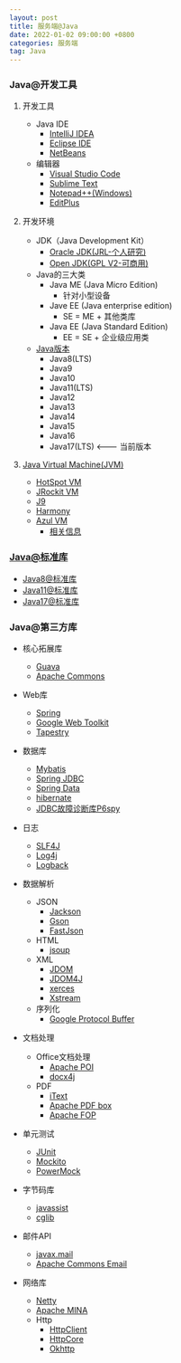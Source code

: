 ```yaml
---
layout: post
title: 服务端@Java
date: 2022-01-02 09:00:00 +0800
categories: 服务端
tag: Java
---
```



### Java@开发工具

1. 开发工具
	- Java IDE
		- [IntelliJ IDEA](https://www.jetbrains.com/idea/)
		- [Eclipse IDE](https://www.eclipse.org/downloads/)
		- [NetBeans](https://netbeans.org/)
	- 编辑器
		- [Visual Studio Code](https://code.visualstudio.com/)
		- [Sublime Text](http://www.sublimetext.com/)
		- [Notepad++(Windows)](https://notepad-plus-plus.org/)
		- [EditPlus](https://www.editplus.com/)

2. 开发环境
	- JDK（Java Development Kit）
		- [Oracle JDK(JRL-个人研究)](www.oracle.com)
		- [Open JDK(GPL V2-可商用)](http://openjdk.java.net/)
	- Java的三大类
		- Java ME (Java Micro Edition)
			- 针对小型设备
		- Jave EE (Java enterprise edition)
			- SE = ME + 其他类库
		- Java EE (Java Standard Edition)
			- EE = SE + 企业级应用类
	- [Java版本](https://www.java.com/en/download/help/release_changes.html)
		- Java8(LTS)
		- Java9
		- Java10
		- Java11(LTS)
		- Java12
		- Java13
		- Java14
		- Java15
		- Java16 
		- Java17(LTS) <--- 当前版本

3. [Java Virtual Machine(JVM)](https://docs.oracle.com/javase/specs/index.html)
	- [HotSpot VM](https://www.oracle.com/java/technologies/javase/vmoptions-jsp.html)
	- [JRockit VM](https://www.oracle.com/middleware/technologies/jrockit/jrockit-mission-control.html)
	- [J9](https://www.ibm.com/docs/en/sdk-java-technology/7?topic=i-j9-virtual-machine-jvm-2)
	- [Harmony](https://harmony.apache.org/)
	- [Azul VM](https://www.azul.com/)
		- [相关信息](https://www.zhihu.com/question/24938498?sort=created)

### [Java@标准库](https://docs.oracle.com/en/java/javase/index.html)
- [Java8@标准库](https://docs.oracle.com/javase/8/)
- [Java11@标准库](https://docs.oracle.com/en/java/javase/11/core/java-core-libraries1.html)
- [Java17@标准库](https://docs.oracle.com/en/java/javase/17/core/java-core-libraries1.html)

### Java@第三方库
- 核心拓展库
	- [Guava](https://github.com/google/guava)
	- [Apache Commons](https://github.com/apache/commons-lang)

- Web库
	- [Spring](https://github.com/spring-projects/spring-framework)
	- [Google Web Toolkit](http://www.gwtproject.org/)
	- [Tapestry](https://tapestry.apache.org/)
- 数据库
	- [Mybatis](http://www.mybatis.org/mybatis-3/)
	- [Spring JDBC](https://spring.io/projects/spring-framework)
	- [Spring Data](https://spring.io/projects/spring-data)
	- [hibernate](http://hibernate.org/)
	- [JDBC故障诊断库P6spy](https://github.com/p6spy/p6spy)
		
- 日志
	- [SLF4J](https://www.slf4j.org/)
	- [Log4j](http://logging.apache.org/log4j/2.x/)
	- [Logback](http://logback.qos.ch/)
- 数据解析
	- JSON
		- [Jackson](https://github.com/FasterXML/jackson)
		- [Gson](https://github.com/google/gson)
		- [FastJson](https://github.com/alibaba/fastjson)
	- HTML
		- [jsoup](https://jsoup.org/)
	- XML
		- [JDOM](https://github.com/hunterhacker/jdom)
		- [JDOM4J](https://github.com/dom4j/dom4j)
		- [xerces](http://xerces.apache.org/xerces-j/)
		- [Xstream](http://x-stream.github.io/download.html)
	- 序列化
		- [Google Protocol Buffer](https://github.com/protocolbuffers/protobuf/tree/master/java)
- 文档处理
	- Office文档处理
		- [Apache POI](https://github.com/junit-team/junit4)
		- [docx4j](https://github.com/plutext/docx4j)
	- PDF
		- [iText](https://itextpdf.com/en)
		- [Apache PDF box](https://pdfbox.apache.org/)
		- [Apache FOP](https://xmlgraphics.apache.org/fop/)
- 单元测试
	- [JUnit](https://github.com/junit-team/junit4)
	- [Mockito](https://github.com/mockito/mockito)
	- [PowerMock](https://github.com/powermock/powermock)
- 字节码库
	- [javassist](http://www.javassist.org/)
	- [cglib](https://github.com/cglib/cglib)
- 邮件API
	- [javax.mail]()
	- [Apache Commons Email](https://commons.apache.org/proper/commons-email/download_email.cgi)

- 网络库 
	- [Netty](https://netty.io/)
	- [Apache MINA](https://mina.apache.org/)
	- Http
		- [HttpClient](https://hc.apache.org/httpclient-legacy/)
		- [HttpCore](https://hc.apache.org/httpcomponents-core-4.4.x/index.html)
		- [Okhttp](https://square.github.io/okhttp/)


	